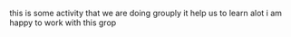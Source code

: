 this is some activity that we are doing grouply 
it help us to learn alot
i am happy to work with this grop 
